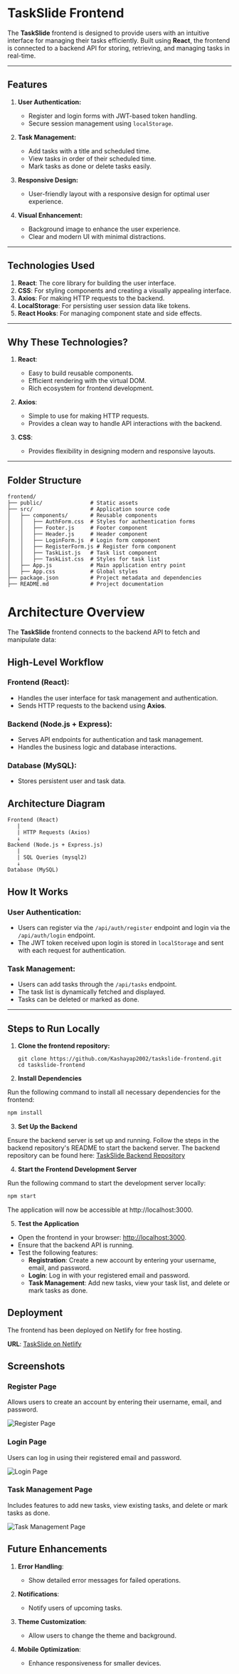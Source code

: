 # TaskSlide Frontend

The **TaskSlide** frontend is designed to provide users with an intuitive interface for managing their tasks efficiently. Built using **React**, the frontend is connected to a backend API for storing, retrieving, and managing tasks in real-time.

---

## Features

1. **User Authentication:**
   - Register and login forms with JWT-based token handling.
   - Secure session management using `localStorage`.

2. **Task Management:**
   - Add tasks with a title and scheduled time.
   - View tasks in order of their scheduled time.
   - Mark tasks as done or delete tasks easily.

3. **Responsive Design:**
   - User-friendly layout with a responsive design for optimal user experience.

4. **Visual Enhancement:**
   - Background image to enhance the user experience.
   - Clear and modern UI with minimal distractions.

---

## Technologies Used

1. **React**: The core library for building the user interface.
2. **CSS**: For styling components and creating a visually appealing interface.
3. **Axios**: For making HTTP requests to the backend.
4. **LocalStorage**: For persisting user session data like tokens.
5. **React Hooks**: For managing component state and side effects.

---

## Why These Technologies?

1. **React**: 
   - Easy to build reusable components.
   - Efficient rendering with the virtual DOM.
   - Rich ecosystem for frontend development.

2. **Axios**: 
   - Simple to use for making HTTP requests.
   - Provides a clean way to handle API interactions with the backend.

3. **CSS**:
   - Provides flexibility in designing modern and responsive layouts.

---

## Folder Structure

```
frontend/
├── public/               # Static assets
├── src/                  # Application source code
│   ├── components/       # Reusable components
│   │   ├── AuthForm.css  # Styles for authentication forms
│   │   ├── Footer.js     # Footer component
│   │   ├── Header.js     # Header component
│   │   ├── LoginForm.js  # Login form component
│   │   ├── RegisterForm.js # Register form component
│   │   ├── TaskList.js   # Task list component
│   │   ├── TaskList.css  # Styles for task list
│   ├── App.js            # Main application entry point
│   ├── App.css           # Global styles
├── package.json          # Project metadata and dependencies
├── README.md             # Project documentation
```
# Architecture Overview
The **TaskSlide** frontend connects to the backend API to fetch and manipulate data:

## High-Level Workflow

### Frontend (React):
- Handles the user interface for task management and authentication.
- Sends HTTP requests to the backend using **Axios**.

### Backend (Node.js + Express):
- Serves API endpoints for authentication and task management.
- Handles the business logic and database interactions.

### Database (MySQL):
- Stores persistent user and task data.

## Architecture Diagram
```
Frontend (React)
   |
   | HTTP Requests (Axios)
   ↓
Backend (Node.js + Express.js)
   |
   | SQL Queries (mysql2)
   ↓
Database (MySQL)
```
## How It Works

### User Authentication:
- Users can register via the `/api/auth/register` endpoint and login via the `/api/auth/login` endpoint.
- The JWT token received upon login is stored in `localStorage` and sent with each request for authentication.

### Task Management:
- Users can add tasks through the `/api/tasks` endpoint.
- The task list is dynamically fetched and displayed.
- Tasks can be deleted or marked as done.

---

## Steps to Run Locally

1. **Clone the frontend repository:**
   ```
   git clone https://github.com/Kashayap2002/taskslide-frontend.git
   cd taskslide-frontend
   ```
2. **Install Dependencies**

Run the following command to install all necessary dependencies for the frontend:

```bash
npm install
```
3. **Set Up the Backend**

Ensure the backend server is set up and running. Follow the steps in the backend repository's README to start the backend server. The backend repository can be found here:
[TaskSlide Backend Repository](https://github.com/Kashayap2002/taskslide-backend)

4. **Start the Frontend Development Server**

Run the following command to start the development server locally:

```bash
npm start
```

The application will now be accessible at http://localhost:3000.

5. **Test the Application**

- Open the frontend in your browser: [http://localhost:3000](http://localhost:3000).
- Ensure that the backend API is running.
- Test the following features:
  - **Registration**: Create a new account by entering your username, email, and password.
  - **Login**: Log in with your registered email and password.
  - **Task Management**: Add new tasks, view your task list, and delete or mark tasks as done.

## Deployment

The frontend has been deployed on Netlify for free hosting.

**URL**: [TaskSlide on Netlify](https://benevolent-duckanoo-8bcfeb.netlify.app/)

## Screenshots

### Register Page
Allows users to create an account by entering their username, email, and password.

![Register Page](https://raw.githubusercontent.com/Kashayap2002/taskslide-frontend/main/Images/RegisterPage.png)

### Login Page
Users can log in using their registered email and password.

![Login Page](https://raw.githubusercontent.com/Kashayap2002/taskslide-frontend/main/Images/LoginPage.png)

### Task Management Page
Includes features to add new tasks, view existing tasks, and delete or mark tasks as done.

![Task Management Page](https://raw.githubusercontent.com/Kashayap2002/taskslide-frontend/main/Images/Task.png)

## Future Enhancements

1. **Error Handling**:
   - Show detailed error messages for failed operations.

2. **Notifications**:
   - Notify users of upcoming tasks.

3. **Theme Customization**:
   - Allow users to change the theme and background.

4. **Mobile Optimization**:
   - Enhance responsiveness for smaller devices.








